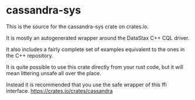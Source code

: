 # cassandra-sys
This is the source for the cassandra-sys crate on crates.io.

It is mostly an autogenerated wrapper around the DataStax C++ CQL driver.

It also includes a fairly complete set of examples equivalent to the ones in the C++ repository.

It is quite possible to use this crate directly from your rust code, but it will mean littering unsafe all over the place.

Instead it is recommended that you use the safe wrapper of this ffi interface.
https://crates.io/crates/cassandra
